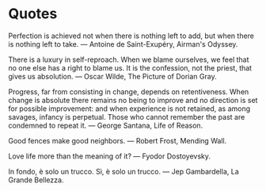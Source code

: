# Quotes

Perfection is achieved not when there is nothing left to add, but when there is nothing left to take. ― Antoine de Saint-Exupéry, Airman's Odyssey.

There is a luxury in self-reproach. When we blame ourselves, we feel that no one else has a right to blame us. It is the confession, not the priest, that gives us absolution. ― Oscar Wilde, The Picture of Dorian Gray.

Progress, far from consisting in change, depends on retentiveness. When change is absolute there remains no being to improve and no direction is set for possible improvement: and when experience is not retained, as among savages, infancy is perpetual. Those who cannot remember the past are condemned to repeat it. ― George Santana, Life of Reason.

Good fences make good neighbors. ― Robert Frost, Mending Wall.

Love life more than the meaning of it? ― Fyodor Dostoyevsky.

In fondo, è solo un trucco. Sì, è solo un trucco. ― Jep Gambardella, La Grande Bellezza.

